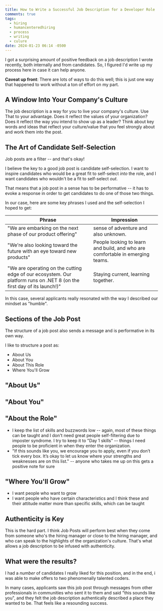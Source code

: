```yaml
---
title: How to Write a Successful Job Description for a Developer Role
comments: true
tags:
  - hiring
  - humancenteredhiring
  - process
  - writing
  - culure
date: 2024-01-23 06:14 -0500
---
```

I got a surprising amount of positive feedback on a job description I wrote recently, both internally and from candidates. So, I figured I'd write up my process here in case it can help anyone.

**Caveat up front**: There are lots of ways to do this well; this is just one way that happened to work without a ton of effort on my part.

## A Window Into Your Company's Culture

The job description is a way for you to live your company's culture. Use That to your advantage. Does it reflect the values of your organization? Does it reflect the way you intend to show up as a leader? Think about key words and ideas that reflect your culture/value that you feel strongly about and work them into the post.

## The Art of Candidate Self-Selection

Job posts are a filter -- and that's okay!

I believe the key to a good job post is candidate self-selection. I want to inspire candidates who would be a great fit to self-select _into_ the role, and I want candidates who wouldn't be a fit to self-select _out_.

That means that a job post in a sense has to be performative -- it has to evoke a response in order to get candidates to do one of those two things.

In our case, here are some key phrases I used and the self-selection I hoped to get:

| Phrase | Impression |
| ------ | ---------- |
| "We are embarking on the next phase of our product offering" | sense of adventure and also unknown. |
| "We're also looking toward the future with an eye toward new products" | People looking to learn and build, and who are comfortable in emerging teams. |
| "We are operating on the cutting edge of our ecosystem. Our platform runs on .NET 8 (on the first day of its launch!)" | Staying current, learning together. |

In this case, several applicants really resonated with the way I described our mindset as "humble".

## Sections of the Job Post

The structure of a job post also sends a message and is performative in its own way.

I like to structure a post as:

* About Us
* About You
* About This Role
* Where You'll Grow

## "About Us"

## "About You"


## "About the Role"

* I keep the list of skills and buzzwords low -- again, most of these things can be taught and I don't need great people self-filtering due to imposter syndrome. I try to keep it to "Day 1 skills" -- things I need people to be proficient in when they enter the organization.
* "If this sounds like you, we encourage you to apply, even if you don’t tick every box. It’s okay to let us know where your strengths and weaknesses are on this list." -- anyone who takes me up on this gets a positive note for sure

## "Where You'll Grow"

  * I want people who want to grow
  * I want people who have certain characteristics and I think these and their attitude matter more than specific skills, which can be taught

## Authenticity is Key

This is the hard part. I think Job Posts will perform best when they come from someone who's the hiring manager or close to the hiring manager, and who can speak to the highlights of the organization's culture. That's what allows a job description to be infused with authenticity. 


## What were the results?

I had a *number* of candidates I really liked for this position, and in the end, i was able to make offers to two phenomenally talented coders.

In many cases, applicants saw this job post through messages from other professionals in communities who sent it to them and said "this sounds like you", and they felt the job description authentically described a place they wanted to be. That feels like a resounding success.